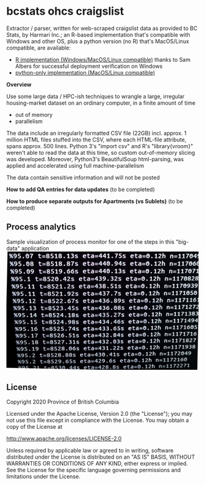 # bcstats ohcs craigslist
Extractor / parser, written for web-scraped craigslist data as provided to BC Stats, by Harmari Inc.; an R-based implementation that's compatible with Windows and other OS, plus a python version (no R) that's MacOS/Linux compatible, are available:
* [R implementation (Windows/MacOS/Linux compatible)](https://github.com/bcgov/bcstats_ohcs_craigslist/tree/master/R) thanks to Sam Albers for successful deployment verification on Windows
* [python-only implementation (MacOS/Linux compatible)](https://github.com/bcgov/bcstats_ohcs_craigslist/tree/master/py)

**Overview**

Use some large data / HPC-ish techniques to wrangle a large, irregular housing-market dataset on an ordinary computer, in a finite amount of time
* out of memory
* parallelism

The data include an irregularly formatted CSV file (22GB) incl. approx. 1 million HTML files stuffed into the CSV, where each HTML-file attribute, spans approx. 500 lines. Python 3's "import csv" and R's "library{vroom}" weren't able to read the data at this time, so custom out-of-memory slicing was developed. Moreover, Python3's BeautifulSoup html-parsing, was applied and accelerated using full machine-parallelism

The data contain sensitive information and will not be posted

**How to add QA entries for data updates**
(to be completed)

**How to produce separate outputs for Apartments (vs Sublets)**
(to be completed)

## Process analytics
Sample visualization of process monitor for one of the steps in this "big-data" application
![Process analytics](img/process_analytics.jpg)

## License

Copyright 2020 Province of British Columbia

Licensed under the Apache License, Version 2.0 (the "License");
you may not use this file except in compliance with the License.
You may obtain a copy of the License at

   http://www.apache.org/licenses/LICENSE-2.0

Unless required by applicable law or agreed to in writing, software
distributed under the License is distributed on an "AS IS" BASIS,
WITHOUT WARRANTIES OR CONDITIONS OF ANY KIND, either express or implied.
See the License for the specific language governing permissions and limitations under the License.
